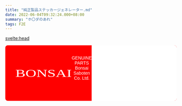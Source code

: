 ```yaml
---
title: "純正製品ステッカージェネレーター.md"
date: 2022-06-04T09:32:24.000+08:00
summary: "ホ〇ダのあれ"
tags: F2E
---
```


<script>
  import LibLoader from "$lib/LibLoader.svelte";

  function domToImage() {
    // [tsayen/dom-to-image]
    // https://github.com/tsayen/dom-to-image
    const domToImageNode = document.getElementById('sticker');
    domtoimage.toPng(domToImageNode)
      .then(function(dataUrl) {
        const img = new Image();
        img.src = dataUrl;
        img.style = "margin: 0;";
        const domToImageResultNode = document.getElementById('dom-to-image-output-node')
        if (domToImageResultNode.firstChild != null) { domToImageResultNode.firstChild.remove(); }
        domToImageResultNode.appendChild(img);
      })
      .catch(function(error) {
        console.error(error);
      })
  }
  function barcodeLoaded() {
    // [lindell/JsBarcode]
    // https://github.com/lindell/JsBarcode
    JsBarcode("#barcode", "https://f6bfb5.github.io/", {
      width: 1,
      height: 48,
      background: "transparent",
      displayValue: false
    });
  }
  function qrcodeLoaded() {
    // [davidshimjs/qrcodejs]
    // https://github.com/davidshimjs/qrcodejs
    new QRCode(document.getElementById("qrcode"), {
      text: "https://f6bfb5.github.io/",
      width: 64,
      height: 64,
      colorDark : "#000000",
      colorLight : "#ffffff",
      correctLevel : QRCode.CorrectLevel.H
    });
  }
</script>

<svelte:head>
  <link rel="preconnect" href="https://fonts.googleapis.com">
  <link rel="preconnect" href="https://fonts.gstatic.com" crossorigin>
</svelte:head>

<LibLoader
  url="https://cdn.jsdelivr.net/jsbarcode/3.3.20/JsBarcode.all.min.js"
  libraryDetectionObject="JsBarcode"
  on:loaded={barcodeLoaded}
/>

<LibLoader
  url="https://cdn.rawgit.com/davidshimjs/qrcodejs/gh-pages/qrcode.min.js"
  libraryDetectionObject="qrcode"
  on:loaded={qrcodeLoaded}
/>

<LibLoader
  url="https://cdnjs.cloudflare.com/ajax/libs/dom-to-image/2.6.0/dom-to-image.min.js"
  libraryDetectionObject="domToImage"
/>

<div class="sticker" id="sticker">
  <div class="sticker--header">
    <div class="header--title">
      BONSAI
    </div>
    <div class="header--caption">
      GENUINE PARTS<br/>
      Bonsai Saboten Co. Ltd.
    </div>
    <div class="clearfix" />
  </div>
  <div class="sticker--content">
    <div class="content-bg" />
    <div class="content--qrcode" id="qrcode">
    </div>
    <div class="content--text">
      Deus ex machina
    </div>
    <div class="content--barcode">
      <div class="barcode--text">
        <span>QTY</span>
        <span>2147483647</span>
        <span>0x7FFFFFFF</span>
      </div>
      <div class="barcode">
        <svg id="barcode"></svg>
      </div>
      <div class="barcode--footer">
      MADE IN HEAVEN
      </div>
    </div>    
  </div>
</div>

<button on:click={() => domToImage()}>generate image</button>

<div id="dom-to-image-output-node" />

<style scoped>
  :root {
    --sticker--bg: red;
    --sticker--color: white;
    --sticker--text-size: 16px;

    --content--bg: white;
    --content--color: black;
  }
  
  @media(max-width: 576px) {
    :root {
      --sticker--text-size: 12px;
    }
  }

  .sticker {
    width: calc(32 * var(--sticker--text-size));
    padding: calc(1 * var(--sticker--text-size));
    border-radius: calc(.5 * var(--sticker--text-size));
    overflow: hidden;

    background-color: var(--sticker--bg);
  }

  /* ========== header ========== */
  .sticker--header {
    padding: calc(1 * var(--sticker--text-size));
    height: calc(7 * var(--sticker--text-size));

    display: flex;
    justify-content: space-between;
    align-items: center;

    color: var(--sticker--color);
  }
  .header--title {
    margin-right: auto;
    font-size: calc(3 * var(--sticker--text-size));
    font-family: 'Merriweather', serif;
    transform: scaleY(.7);
  }
  .header--caption {
    padding-bottom: calc(2 * var(--sticker--text-size));
    font-family: 'Exo', sans-serif;
    text-align: center;
  }

  /* ========== content ========== */
  .sticker--content {
    padding: calc(1 * var(--sticker--text-size));
    padding-bottom: 0;
    border-radius: calc(2 * var(--sticker--text-size));
    font-family: 'Chakra Petch', sans-serif;
    background-color: var(--content--bg);
  }
  .content--text {
    font-size: calc(3 * var(--sticker--text-size));
    font-weight: 500;
  }
  .content--qrcode {
    float: right;
  }
  .content--qrcode img {
    margin: 0;
  }

  /* ========== barcode ========== */
  .barcode {
    /* width: 200px; */
    /* display: flex; */
  }
  .barcode--text span {
    font-size: calc(1.25 * var(--sticker--text-size));
  }
  .barcode--text {
    display: flex;
    align-items: flex-end;
  }
  .barcode--text span:nth-child(2) {
    font-size: calc(1.75 * var(--sticker--text-size));
  }
  .barcode--text span + span {
    margin-left: calc(1 * var(--sticker--text-size));
  }
  .barcode--footer {
    margin-top: calc(-1 * var(--sticker--text-size));
    margin-left: calc(1 * var(--sticker--text-size));
    letter-spacing: calc(.25 * var(--sticker--text-size));
    font-weight: 500;
  }

  /* ========== misc ========== */
  .clearfix {
    clear: both;
  }

  /* [tsayen/dom-to-image] 
  Doesn't working with Google Fonts #59
  https://github.com/tsayen/dom-to-image/issues/59 */
  /* thai */
  @font-face {
    font-family: 'Chakra Petch';
    font-style: normal;
    font-weight: 400;
    font-display: swap;
    src: url(https://fonts.gstatic.com/s/chakrapetch/v9/cIf6MapbsEk7TDLdtEz1BwkWi6pgeL4.woff2) format('woff2');
    unicode-range: U+0E01-0E5B, U+200C-200D, U+25CC;
  }
  /* vietnamese */
  @font-face {
    font-family: 'Chakra Petch';
    font-style: normal;
    font-weight: 400;
    font-display: swap;
    src: url(https://fonts.gstatic.com/s/chakrapetch/v9/cIf6MapbsEk7TDLdtEz1BwkWkKpgeL4.woff2) format('woff2');
    unicode-range: U+0102-0103, U+0110-0111, U+0128-0129, U+0168-0169, U+01A0-01A1, U+01AF-01B0, U+1EA0-1EF9, U+20AB;
  }
  /* latin-ext */
  @font-face {
    font-family: 'Chakra Petch';
    font-style: normal;
    font-weight: 400;
    font-display: swap;
    src: url(https://fonts.gstatic.com/s/chakrapetch/v9/cIf6MapbsEk7TDLdtEz1BwkWkapgeL4.woff2) format('woff2');
    unicode-range: U+0100-024F, U+0259, U+1E00-1EFF, U+2020, U+20A0-20AB, U+20AD-20CF, U+2113, U+2C60-2C7F, U+A720-A7FF;
  }
  /* latin */
  @font-face {
    font-family: 'Chakra Petch';
    font-style: normal;
    font-weight: 400;
    font-display: swap;
    src: url(https://fonts.gstatic.com/s/chakrapetch/v9/cIf6MapbsEk7TDLdtEz1BwkWn6pg.woff2) format('woff2');
    unicode-range: U+0000-00FF, U+0131, U+0152-0153, U+02BB-02BC, U+02C6, U+02DA, U+02DC, U+2000-206F, U+2074, U+20AC, U+2122, U+2191, U+2193, U+2212, U+2215, U+FEFF, U+FFFD;
  }
  /* thai */
  @font-face {
    font-family: 'Chakra Petch';
    font-style: normal;
    font-weight: 500;
    font-display: swap;
    src: url(https://fonts.gstatic.com/s/chakrapetch/v9/cIflMapbsEk7TDLdtEz1BwkebIl1U5_F7AY.woff2) format('woff2');
    unicode-range: U+0E01-0E5B, U+200C-200D, U+25CC;
  }
  /* vietnamese */
  @font-face {
    font-family: 'Chakra Petch';
    font-style: normal;
    font-weight: 500;
    font-display: swap;
    src: url(https://fonts.gstatic.com/s/chakrapetch/v9/cIflMapbsEk7TDLdtEz1BwkebIl1SJ_F7AY.woff2) format('woff2');
    unicode-range: U+0102-0103, U+0110-0111, U+0128-0129, U+0168-0169, U+01A0-01A1, U+01AF-01B0, U+1EA0-1EF9, U+20AB;
  }
  /* latin-ext */
  @font-face {
    font-family: 'Chakra Petch';
    font-style: normal;
    font-weight: 500;
    font-display: swap;
    src: url(https://fonts.gstatic.com/s/chakrapetch/v9/cIflMapbsEk7TDLdtEz1BwkebIl1SZ_F7AY.woff2) format('woff2');
    unicode-range: U+0100-024F, U+0259, U+1E00-1EFF, U+2020, U+20A0-20AB, U+20AD-20CF, U+2113, U+2C60-2C7F, U+A720-A7FF;
  }
  /* latin */
  @font-face {
    font-family: 'Chakra Petch';
    font-style: normal;
    font-weight: 500;
    font-display: swap;
    src: url(https://fonts.gstatic.com/s/chakrapetch/v9/cIflMapbsEk7TDLdtEz1BwkebIl1R5_F.woff2) format('woff2');
    unicode-range: U+0000-00FF, U+0131, U+0152-0153, U+02BB-02BC, U+02C6, U+02DA, U+02DC, U+2000-206F, U+2074, U+20AC, U+2122, U+2191, U+2193, U+2212, U+2215, U+FEFF, U+FFFD;
  }
  /* vietnamese */
  @font-face {
    font-family: 'Exo';
    font-style: normal;
    font-weight: 400;
    font-display: swap;
    src: url(https://fonts.gstatic.com/s/exo/v19/4UaZrEtFpBI4f1ZSIK9d4LjJ4lM3OwtmO24p.woff2) format('woff2');
    unicode-range: U+0102-0103, U+0110-0111, U+0128-0129, U+0168-0169, U+01A0-01A1, U+01AF-01B0, U+1EA0-1EF9, U+20AB;
  }
  /* latin-ext */
  @font-face {
    font-family: 'Exo';
    font-style: normal;
    font-weight: 400;
    font-display: swap;
    src: url(https://fonts.gstatic.com/s/exo/v19/4UaZrEtFpBI4f1ZSIK9d4LjJ4lM3OwpmO24p.woff2) format('woff2');
    unicode-range: U+0100-024F, U+0259, U+1E00-1EFF, U+2020, U+20A0-20AB, U+20AD-20CF, U+2113, U+2C60-2C7F, U+A720-A7FF;
  }
  /* latin */
  @font-face {
    font-family: 'Exo';
    font-style: normal;
    font-weight: 400;
    font-display: swap;
    src: url(https://fonts.gstatic.com/s/exo/v19/4UaZrEtFpBI4f1ZSIK9d4LjJ4lM3OwRmOw.woff2) format('woff2');
    unicode-range: U+0000-00FF, U+0131, U+0152-0153, U+02BB-02BC, U+02C6, U+02DA, U+02DC, U+2000-206F, U+2074, U+20AC, U+2122, U+2191, U+2193, U+2212, U+2215, U+FEFF, U+FFFD;
  }
  /* cyrillic-ext */
  @font-face {
    font-family: 'Merriweather';
    font-style: normal;
    font-weight: 900;
    font-display: swap;
    src: url(https://fonts.gstatic.com/s/merriweather/v30/u-4n0qyriQwlOrhSvowK_l52_wFZVcf6lvg.woff2) format('woff2');
    unicode-range: U+0460-052F, U+1C80-1C88, U+20B4, U+2DE0-2DFF, U+A640-A69F, U+FE2E-FE2F;
  }
  /* cyrillic */
  @font-face {
    font-family: 'Merriweather';
    font-style: normal;
    font-weight: 900;
    font-display: swap;
    src: url(https://fonts.gstatic.com/s/merriweather/v30/u-4n0qyriQwlOrhSvowK_l52_wFZXMf6lvg.woff2) format('woff2');
    unicode-range: U+0301, U+0400-045F, U+0490-0491, U+04B0-04B1, U+2116;
  }
  /* vietnamese */
  @font-face {
    font-family: 'Merriweather';
    font-style: normal;
    font-weight: 900;
    font-display: swap;
    src: url(https://fonts.gstatic.com/s/merriweather/v30/u-4n0qyriQwlOrhSvowK_l52_wFZV8f6lvg.woff2) format('woff2');
    unicode-range: U+0102-0103, U+0110-0111, U+0128-0129, U+0168-0169, U+01A0-01A1, U+01AF-01B0, U+1EA0-1EF9, U+20AB;
  }
  /* latin-ext */
  @font-face {
    font-family: 'Merriweather';
    font-style: normal;
    font-weight: 900;
    font-display: swap;
    src: url(https://fonts.gstatic.com/s/merriweather/v30/u-4n0qyriQwlOrhSvowK_l52_wFZVsf6lvg.woff2) format('woff2');
    unicode-range: U+0100-024F, U+0259, U+1E00-1EFF, U+2020, U+20A0-20AB, U+20AD-20CF, U+2113, U+2C60-2C7F, U+A720-A7FF;
  }
  /* latin */
  @font-face {
    font-family: 'Merriweather';
    font-style: normal;
    font-weight: 900;
    font-display: swap;
    src: url(https://fonts.gstatic.com/s/merriweather/v30/u-4n0qyriQwlOrhSvowK_l52_wFZWMf6.woff2) format('woff2');
    unicode-range: U+0000-00FF, U+0131, U+0152-0153, U+02BB-02BC, U+02C6, U+02DA, U+02DC, U+2000-206F, U+2074, U+20AC, U+2122, U+2191, U+2193, U+2212, U+2215, U+FEFF, U+FFFD;
  }
</style>
